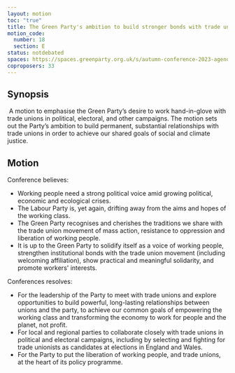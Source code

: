 ```yaml
---
layout: motion
toc: "true"
title: The Green Party's ambition to build stronger bonds with trade unions
motion_code:
  number: 18
  section: E
status: notdebated
spaces: https://spaces.greenparty.org.uk/s/autumn-conference-2023-agenda-forum/post/post/view?id=11182
coproposers: 33
---
```

## Synopsis

 A motion to emphasise the Green Party’s desire to work hand-in-glove with trade unions in political, electoral, and other campaigns. The motion sets out the Party’s ambition to build permanent, substantial relationships with trade unions in order to achieve our shared goals of social and climate justice.

## Motion

Conference believes:

* Working people need a strong political voice amid growing political, economic and ecological crises.
* The Labour Party is, yet again, drifting away from the aims and hopes of the working class.
* The Green Party recognises and cherishes the traditions we share with the trade union movement of mass action, resistance to oppression and liberation of working people.
* It is up to the Green Party to solidify itself as a voice of working people, strengthen institutional bonds with the trade union movement (including welcoming affiliation), show practical and meaningful solidarity, and promote workers' interests.

Conferences resolves:

* For the leadership of the Party to meet with trade unions and explore opportunities to build powerful, long-lasting relationships between unions and the party, to achieve our common goals of empowering the working class and transforming the economy to work for people and the planet, not profit.
* For local and regional parties to collaborate closely with trade unions in political and electoral campaigns, including by selecting and fighting for trade unionists as candidates at elections in England and Wales.
* For the Party to put the liberation of working people, and trade unions, at the heart of its policy programme.